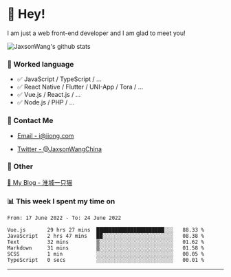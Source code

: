 # 👋 Hey!

I am just a web front-end developer and I am glad to meet you!

![JaxsonWang's github stats](https://github-readme-stats.vercel.app/api?username=JaxsonWang&&show_icons=true&&title_color=1abc9c&&icon_color=1abc9c)


### 📝 Worked language

- ✅ JavaScript / TypeScript / ...
- ✅ React Native / Flutter / UNI-App / Tora / ...
- ✅ Vue.js / React.js / ...
- ✅ Node.js / PHP / ...

### 📮 Contact Me

- [Email - i@iiong.com](mailto:i@iiong.com)

- [Twitter - @JaxsonWangChina](https://twitter.com/JaxsonWangChina)

### 🤪 Other

[📌 My Blog - 淮城一只猫](https://iiong.com)

### 📊 This week I spent my time on

<!--START_SECTION:waka-->

```text
From: 17 June 2022 - To: 24 June 2022

Vue.js       29 hrs 27 mins  ██████████████████████░░░   88.33 %
JavaScript   2 hrs 47 mins   ██░░░░░░░░░░░░░░░░░░░░░░░   08.38 %
Text         32 mins         ▒░░░░░░░░░░░░░░░░░░░░░░░░   01.62 %
Markdown     31 mins         ▒░░░░░░░░░░░░░░░░░░░░░░░░   01.58 %
SCSS         1 min           ░░░░░░░░░░░░░░░░░░░░░░░░░   00.05 %
TypeScript   0 secs          ░░░░░░░░░░░░░░░░░░░░░░░░░   00.01 %
```

<!--END_SECTION:waka-->

---
